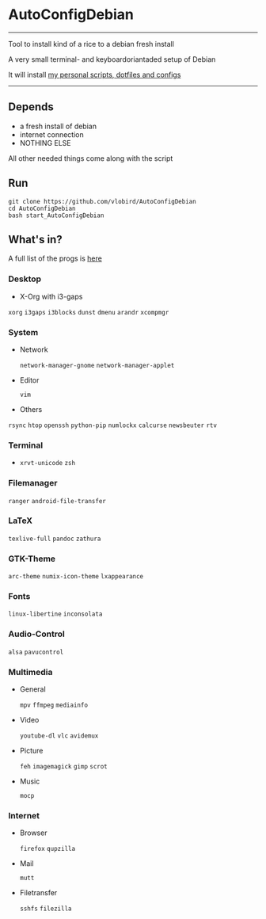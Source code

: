 # AutoConfigDebian
-----

Tool to install kind of a rice to a debian fresh install

A very small terminal- and keyboardoriantaded setup of Debian

It will install [my personal scripts, dotfiles and configs](https://github.com/vlobird/ricedots)

-----

## Depends
- a fresh install of debian
- internet connection
- NOTHING ELSE

All other needed things come along with the script

## Run
```shell
git clone https://github.com/vlobird/AutoConfigDebian
cd AutoConfigDebian
bash start_AutoConfigDebian
```
## What's in?
A full list of the progs is [here](https://github.com/AutoConfigDebian/blob/master/src/proglist)
### Desktop

- X-Org with i3-gaps

`xorg` `i3gaps`  `i3blocks`  `dunst`  `dmenu`  `arandr` `xcompmgr` 

### System

- Network

  `network-manager-gnome` `network-manager-applet`

- Editor

  `vim`

- Others

 `rsync` `htop`  `openssh` `python-pip` `numlockx` `calcurse` `newsbeuter` `rtv`

### Terminal
- `xrvt-unicode`  `zsh`

### Filemanager
`ranger` `android-file-transfer`

### LaTeX
`texlive-full` `pandoc` `zathura`

### GTK-Theme
`arc-theme` `numix-icon-theme` `lxappearance`

### Fonts
`linux-libertine` `inconsolata`

### Audio-Control
`alsa` `pavucontrol`

### Multimedia
- General

  `mpv` `ffmpeg` `mediainfo`

- Video

  `youtube-dl` `vlc` `avidemux`

- Picture

  `feh` `imagemagick` `gimp` `scrot`

- Music

  `mocp`

### Internet
- Browser

  `firefox` `qupzilla`

- Mail

  `mutt`

- Filetransfer

  `sshfs` `filezilla`


